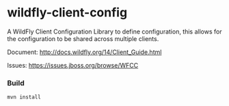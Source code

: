 wildfly-client-config
===========

A WildFly Client Configuration Library to define configuration, 
this allows for the configuration to be shared across multiple clients.

Document: http://docs.wildfly.org/14/Client_Guide.html

Issues: https://issues.jboss.org/browse/WFCC

### Build
    mvn install
